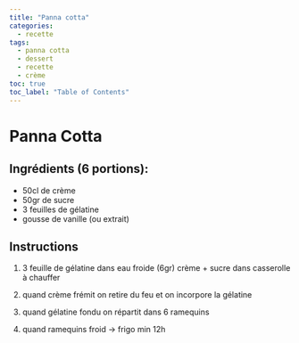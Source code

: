 ```yaml
---
title: "Panna cotta"
categories:
  - recette
tags:
  - panna cotta
  - dessert
  - recette
  - crème
toc: true
toc_label: "Table of Contents"
---
```



# Panna Cotta

## Ingrédients (6 portions):

-  50cl de crème
-  50gr de sucre
-  3 feuilles de gélatine
-  gousse de vanille (ou extrait)

## Instructions

1.   3 feuille de gélatine dans eau froide (6gr) crème + sucre dans casserolle à chauffer

2.    quand crème frémit on retire du feu et on incorpore la gélatine

3.    quand gélatine fondu on répartit dans 6 ramequins

4.    quand ramequins froid -> frigo min 12h

